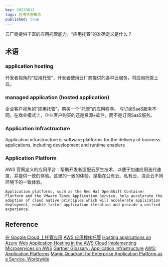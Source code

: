 ```yaml
---
key: 20220813
tags: 应用托管概念
published: true
---
```


云厂商提供丰富的应用托管能力，“应用托管”的准确定义是什么？<!--more-->

## 术语

### application hosting

开发者视角的“应用托管”，开发者使用云厂商提供的各种云服务，将应用托管上云。

### managed application (hosted application)

企业客户视角的“应用托管”，购买一个“托管”的应用程序。
与订阅SaaS服务不同，在商业模式上，企业客户购买的还是资源+软件，而不是订阅SaaS服务。

### Application Infrastructure

Application infrastructure is software platforms for the delivery of business applications, including development and runtime enablers

### Application Platform

AWS 官网定义的应用平台：帮助开发者适配云原生技术，以便于加速应用迭代速度，并提供一致的体验。这里的一致的体验，是指在公有云、私有云、混合云不同环境下的一致体验。

```Application platforms, such as the Red Hat OpenShift Container Platform and the VMware Tanzu Application Service, help accelerate the adoption of cloud native principles which will accelerate application deployment, enable faster application iteration and provide a unified experience. ```

## Reference

[在 Google Cloud 上托管应用](https://cloud.google.com/hosting-options?hl=zh-cn)
[AWS 应用程序托管](https://aws.amazon.com/cn/application-hosting/)
[Hosting applications on Azure](https://docs.microsoft.com/en-us/azure/developer/intro/hosting-apps-on-azure)
[Web Application Hosting in the AWS Cloud](https://d1.awsstatic.com/whitepapers/aws-web-hosting-best-practices.pdf)
[Implementing Microservices on AWS](https://docs.aws.amazon.com/whitepapers/latest/microservices-on-aws/microservices-on-aws.pdf)
[Gartner Glossary: Application Infrastructure](https://www.gartner.com/en/information-technology/glossary/application-infrastructure)
[AWS: Application Platforms](https://aws.amazon.com/cn/partners/applicationplatforms/)
[Magic Quadrant for Enterprise Application Platform as a Service, Worldwide](https://www.ibm.com/cloud-computing/files/GARTNER_COMP_magic_quadrant_for_enterpris_271188_Bluemix.pdf)